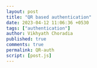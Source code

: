```yaml
---
layout: post
title: "QR based authentication"
date: 2023-04-12 11:06:36 +0530
tags: ["authentication"]
author: Vikhyath Choradia
published: true
comments: true
permalink: QR-auth
script: [post.js]
---
```

